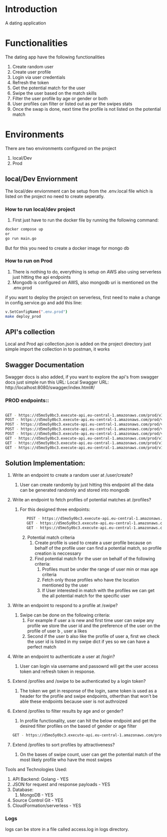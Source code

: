 # Introduction 
A dating application

# Functionalities
The dating app have the following functionalities
1. Create random user
2. Create user profile
3. Login via user credentials
4. Refresh the token
5. Get the potential match for the user
6. Swipe the user based on the match skills
7. Filter the user profile by age or gender or both
8. User profiles can filter or listed out as per the swipes stats
9. Once the swap is done, next time the profile is not listed on the potential match

# Environments
There are two environments configured on the project
1. local/Dev
2. Prod

## local/Dev Enviornment
The local/dev enviornment can be setup from the .env.local file which is listed on the project no need to create seperatly.

### How to run local/dev project
1. First just have to run the docker file by running the following command:
```bash
docker compose up
or
go run main.go
```

But for this you need to create a docker image for mongo db

### How to run on Prod
1. There is nothing to do, everything is setup on AWS also using serverless just hitting the api endpoints
2. Mongodb is configured on AWS, also mongodb uri is mentioned on the .env.prod

if you want to deploy the project on serverless, first need to make a change in config.service.go and add this line:
```bash
v.SetConfigName(".env.prod")
make deploy_prod
```

## API's collection
Local and Prod api collection.json is added on the project directory just simple import the collection in to postman, it works

## Swagger Documentation
Swagger docs is also added, if you want to explore the api's from swagger docs just simple run this URL:
Local Swagger URL: http://localhost:8080/swagger/index.html#/

### PROD endpoints::
```bash

GET - https://d5mo5y0bc3.execute-api.eu-central-1.amazonaws.com/prod/v1/hello
POST - https://d5mo5y0bc3.execute-api.eu-central-1.amazonaws.com/prod/v1/auth/login
POST - https://d5mo5y0bc3.execute-api.eu-central-1.amazonaws.com/prod/v1/auth/refresh
POST - https://d5mo5y0bc3.execute-api.eu-central-1.amazonaws.com/prod/v1/user/create
POST - https://d5mo5y0bc3.execute-api.eu-central-1.amazonaws.com/prod/v1/profile/create
GET - https://d5mo5y0bc3.execute-api.eu-central-1.amazonaws.com/prod/v1/profile
GET - https://d5mo5y0bc3.execute-api.eu-central-1.amazonaws.com/prod/v1/profile/filter
GET - https://d5mo5y0bc3.execute-api.eu-central-1.amazonaws.com/prod/v1/swipe
```

## Solution Implementation:
1. Write an endpoint to create a random user at /user/create?
   1. User can create randomly by just hitting this endpoint all the data can be generated randomly and stored into mongodb 
2. Write an endpoint to fetch profiles of potential matches at /profiles?
   1. For this designed three endpoints:
      ```bash
         POST - https://d5mo5y0bc3.execute-api.eu-central-1.amazonaws.com/prod/v1/profile/create
         GET - https://d5mo5y0bc3.execute-api.eu-central-1.amazonaws.com/prod/v1/profile
         GET - https://d5mo5y0bc3.execute-api.eu-central-1.amazonaws.com/prod/v1/profile/filter
         ```
      2. Potential match criteria
         1. Create profile is used to create a user profile because on behalf of the profile user can find a potential match, so profile creation is neccessary
         2. Find potential match for the user on behalf of the following criteria:
            1. Profiles must be under the range of user min or max age criteria
            2. Fetch only those profiles who have the location mentioned by the user
            3. If User interested in match with the profiles we can get the all potential match for the specific user
3. Write an endpoint to respond to a profile at /swipe?
   1. Swipe can be done on the following criteria:
      1. For example if user a is new and first time user can swipe any profile we store the user id and the preference of the user on the profile of user b , user a likes
      2. Second if the user b also like the profile of user a, first we check the user id is listed in my swipe dict if yes so we can have a perfect match
      
4. Write an endpoint to authenticate a user at /login?
   1. User can login via username and passowrd will get the user access token and refresh token in response.
5. Extend /profiles and /swipe to be authenticated by a login token?
   1. The token we get in response of the login, same token is used as a header for the profile and swipe endpoints, otherthan that won't be able these endpoints because user is not authroized
6. Extend /profiles to filter results by age and or gender?
   1. In profile functionality, user can hit the below endpoint and get the desired filter profiles on the based of gender or age filter
    ```bash
    GET - https://d5mo5y0bc3.execute-api.eu-central-1.amazonaws.com/prod/v1/profile/filter
    ```
7. Extend /profiles to sort profiles by attractiveness?
   1. On the bases of swipe count, user can get the potential match of the most likely profile who have the most swipes

Tools and Technologies Used:
1. API Backend: Golang - YES
2. JSON for request and response payloads - YES
3. Database:
   1. MongoDB  - YES
4. Source Control Git - YES
5. CloudFormation/serverless - YES
    

### Logs
logs can be store in a file called access.log in logs directory.

